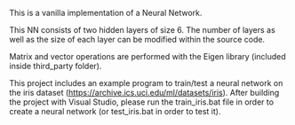 This is a vanilla implementation of a Neural Network. 

This NN consists of two hidden layers of size 6. The number of layers as well as the size of each layer can be modified within the source code.

Matrix and vector operations are performed with the Eigen library (included inside third_party folder).

This project includes an example program to train/test a neural network on the iris dataset (https://archive.ics.uci.edu/ml/datasets/iris). After building the project with Visual Studio, please run the train_iris.bat file in order to create a neural network (or test_iris.bat in order to test it).
